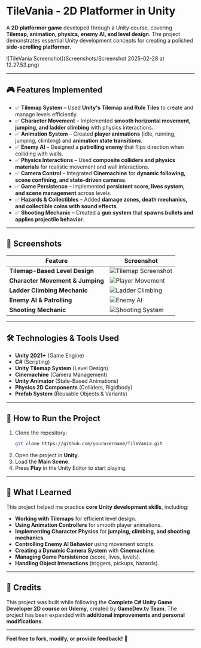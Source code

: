 # **TileVania - 2D Platformer in Unity**
A **2D platformer game** developed through a Unity course, covering **Tilemap, animation, physics, enemy AI, and level design**. The project demonstrates essential Unity development concepts for creating a polished **side-scrolling platformer**.

![TileVania Screenshot](Screenshots/Screenshot 2025-02-28 at 12.27.53.png)  

---

## **🎮 Features Implemented**
- ✅ **Tilemap System** – Used **Unity's Tilemap and Rule Tiles** to create and manage levels efficiently.  
- ✅ **Character Movement** – Implemented **smooth horizontal movement, jumping, and ladder climbing** with physics interactions.  
- ✅ **Animation System** – Created **player animations** (idle, running, jumping, climbing) and **animation state transitions**.  
- ✅ **Enemy AI** – Designed a **patrolling enemy** that flips direction when colliding with walls.  
- ✅ **Physics Interactions** – Used **composite colliders and physics materials** for realistic movement and wall interactions.  
- ✅ **Camera Control** – Integrated **Cinemachine** for **dynamic following, scene confining, and state-driven cameras**.  
- ✅ **Game Persistence** – Implemented **persistent score, lives system, and scene management** across levels.  
- ✅ **Hazards & Collectibles** – Added **damage zones, death mechanics, and collectible coins with sound effects**.  
- ✅ **Shooting Mechanic** – Created a **gun system** that **spawns bullets and applies projectile behavior**.  

---

## **📸 Screenshots**
| **Feature**       | **Screenshot**  |
|------------------|----------------|
| **Tilemap-Based Level Design** | ![Tilemap Screenshot](path_to_screenshot.png) |
| **Character Movement & Jumping** | ![Player Movement](path_to_screenshot.png) |
| **Ladder Climbing Mechanic** | ![Ladder Climbing](path_to_screenshot.png) |
| **Enemy AI & Patrolling** | ![Enemy AI](path_to_screenshot.png) |
| **Shooting Mechanic** | ![Shooting System](path_to_screenshot.png) |

---

## **🛠️ Technologies & Tools Used**
- **Unity 2021+** (Game Engine)
- **C#** (Scripting)
- **Unity Tilemap System** (Level Design)
- **Cinemachine** (Camera Management)
- **Unity Animator** (State-Based Animations)
- **Physics 2D Components** (Colliders, Rigidbody)
- **Prefab System** (Reusable Objects & Variants)

---

## **📂 How to Run the Project**
1. Clone the repository:  
   ```sh
   git clone https://github.com/yourusername/TileVania.git
2. Open the project in **Unity**.  
3. Load the **Main Scene**.  
4. Press **Play** in the Unity Editor to start playing.  

---

## **📌 What I Learned**
This project helped me practice **core Unity development skills**, including:
- **Working with Tilemaps** for efficient level design.  
- **Using Animation Controllers** for smooth player animations.  
- **Implementing Character Physics** for **jumping, climbing, and shooting mechanics**.  
- **Controlling Enemy AI Behavior** using movement scripts.  
- **Creating a Dynamic Camera System** with **Cinemachine**.  
- **Managing Game Persistence** (score, lives, levels).  
- **Handling Object Interactions** (triggers, pickups, hazards).  

---

## **📜 Credits**
This project was built while following the **Complete C# Unity Game Developer 2D course on Udemy**, created by **GameDev.tv Team**. The project has been expanded with **additional improvements and personal modifications**.

---

**Feel free to fork, modify, or provide feedback!** 🚀
